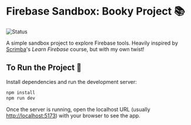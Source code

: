 # Firebase Sandbox: Booky Project 📚

![Status](https://img.shields.io/badge/status-in--development-yellow)

A simple sandbox project to explore Firebase tools.
Heavily inspired by [Scrimba](scrimba.com)'s *Learn Firebase* course, but with
my own twist!

## To Run the Project 🚀

Install dependencies and run the development server:

```bash
npm install
npm run dev
```

Once the server is running, open the localhost URL (usually
[http://localhost:5173](http://localhost:5173)) with your browser to
see the app.
